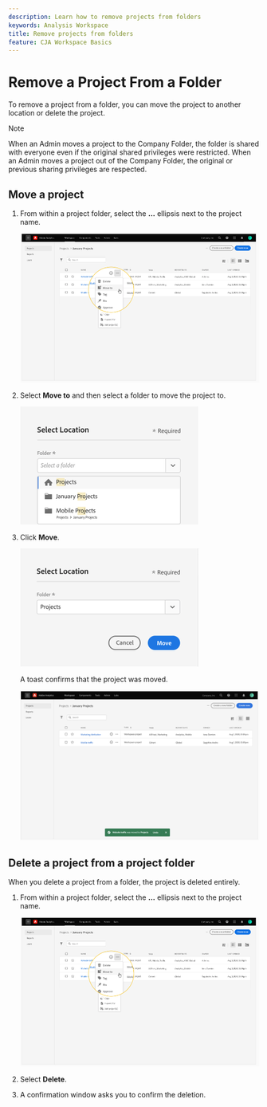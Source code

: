 ```yaml
---
description: Learn how to remove projects from folders
keywords: Analysis Workspace
title: Remove projects from folders
feature: CJA Workspace Basics
---
```


# Remove a Project From a Folder

To remove a project from a folder, you can move the project to another
location or delete the project.

>[!NOTE]
>
>When an Admin moves a project to the Company Folder, the folder is shared with everyone even if the original shared privileges were restricted. When an Admin moves a project out of the Company Folder, the original or previous sharing privileges are respected.

## Move a project

1.  From within a project folder, select the **...** ellipsis next to
    the project name.

    ![](/help/analysis-workspace/build-workspace-project/assets/move1.png)

1.  Select **Move to** and then select a folder to move the project to.

    ![](/help/analysis-workspace/build-workspace-project/assets/move-select-location.png)

1.  Click **Move**.

    ![](/help/analysis-workspace/build-workspace-project/assets/move-click-move.png)

    A toast confirms that the project was moved.

    ![](/help/analysis-workspace/build-workspace-project/assets/move-project-moved.png)

## Delete a project from a project folder

When you delete a project from a folder, the project is deleted
entirely.

1.  From within a project folder, select the **...** ellipsis next to
    the project name.

    ![](/help/analysis-workspace/build-workspace-project/assets/move1.png)

1.  Select **Delete**.

1.  A confirmation window asks you to confirm the deletion.
